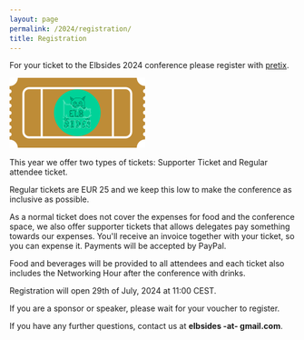 ```yaml
---
layout: page
permalink: /2024/registration/
title: Registration
---
```


For your ticket to the Elbsides 2024 conference please register with [pretix](https://pretix.eu/elbsides/elbsides2024/).

<img src="/assets/2024/images/elbsides 2024 ticket.png" class="center">

This year we offer two types of tickets: Supporter Ticket and Regular attendee ticket.

Regular tickets are EUR 25 and we keep this low to make the conference as inclusive as possible.

As a normal ticket does not cover the expenses for food and the conference space,
we also offer supporter tickets that allows delegates pay something towards our expenses.
You'll receive an invoice together with your ticket, so you can expense it.
Payments will be accepted by PayPal.

Food and beverages will be provided to all attendees and each ticket also includes the
Networking Hour after the conference with drinks.

Registration will open 29th of  July, 2024 at 11:00 CEST.

If you are a sponsor or speaker, please wait for your voucher to register.

If you have any further questions, contact us at **elbsides -at- gmail.com**.
